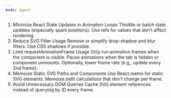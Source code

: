 ```yaml
---
mode: agent
---
```


1. Minimize React State Updates in Animation Loops
   Throttle or batch state updates (especially spark positions).
   Use refs for values that don’t affect rendering.
2. Reduce SVG Filter Usage
   Remove or simplify drop-shadow and blur filters.
   Use CSS shadows if possible.
3. Limit requestAnimationFrame Usage
   Only run animation frames when the component is visible.
   Pause animations when the tab is hidden or component unmounts.
   Optionally, lower frame rate (e.g., update every 2nd frame).
4. Memoize Static SVG Paths and Components
   Use React.memo for static SVG elements.
   Memoize path calculations that don’t change per frame.
5. Avoid Unnecessary DOM Queries
   Cache SVG element references instead of querying by ID every frame.
